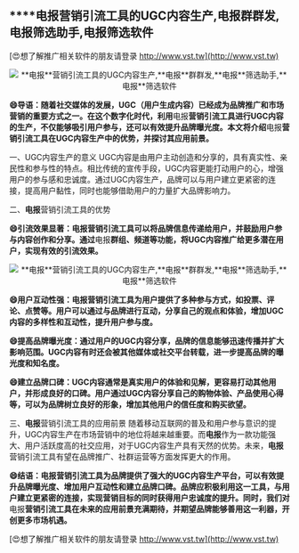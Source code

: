 ## ****电报**营销引流工具的UGC内容生产,**电报**群群发,**电报**筛选助手,**电报**筛选软件**

[😍想了解推广相关软件的朋友请登录 http://www.vst.tw](http://www.vst.tw)

 <center><img src="https://vst.tw/MP4/tuiguang/png/5.png" alt="**电报**营销引流工具的UGC内容生产,**电报**群群发,**电报**筛选助手,**电报**筛选软件"></center>

**😄导语：随着社交媒体的发展，UGC（用户生成内容）已经成为品牌推广和市场营销的重要方式之一。在这个数字化时代，利用**电报**营销引流工具进行UGC内容的生产，不仅能够吸引用户参与，还可以有效提升品牌曝光度。本文将介绍**电报**营销引流工具在UGC内容生产中的优势，并探讨其应用前景。**

一、UGC内容生产的意义
UGC内容是由用户主动创造和分享的，具有真实性、亲民性和参与性的特点。相比传统的宣传手段，UGC内容更能打动用户的心，增强用户的参与感和忠诚度。通过UGC内容生产，品牌可以与用户建立更紧密的连接，提高用户黏性，同时也能够借助用户的力量扩大品牌影响力。

二、**电报**营销引流工具的优势

**😄引流效果显著：**电报**营销引流工具可以将品牌信息传递给用户，并鼓励用户参与内容创作和分享。通过**电报**群组、频道等功能，将UGC内容推广给更多潜在用户，实现有效的引流效果。**

 <center><img src="https://vst.tw/MP4/tuiguang/png/3.png" alt="**电报**营销引流工具的UGC内容生产,**电报**群群发,**电报**筛选助手,**电报**筛选软件"></center>

**😄用户互动性强：**电报**营销引流工具为用户提供了多种参与方式，如投票、评论、点赞等。用户可以通过与品牌进行互动，分享自己的观点和体验，增加UGC内容的多样性和互动性，提升用户参与度。**

**😄提高品牌曝光度：通过用户的UGC内容分享，品牌的信息能够迅速传播并扩大影响范围。UGC内容有时还会被其他媒体或社交平台转载，进一步提高品牌的曝光度和知名度。**

**😄建立品牌口碑：UGC内容通常是真实用户的体验和见解，更容易打动其他用户，并形成良好的口碑。用户通过UGC内容分享自己的购物体验、产品使用心得等，可以为品牌树立良好的形象，增加其他用户的信任度和购买欲望。**

三、**电报**营销引流工具的应用前景
随着移动互联网的普及和用户参与意识的提升，UGC内容生产在市场营销中的地位将越来越重要。而**电报**作为一款功能强大、用户活跃度高的社交应用，对于UGC内容生产具有天然的优势。未来，**电报**营销引流工具有望在品牌推广、社群运营等方面发挥更大的作用。

**😄结语：**电报**营销引流工具为品牌提供了强大的UGC内容生产平台，可以有效提升品牌曝光度、增加用户互动性和建立品牌口碑。品牌应积极利用这一工具，与用户建立更紧密的连接，实现营销目标的同时获得用户忠诚度的提升。同时，我们对**电报**营销引流工具在未来的应用前景充满期待，并期望品牌能够善用这一利器，开创更多市场机遇。**

[😍想了解推广相关软件的朋友请登录 http://www.vst.tw](http://www.vst.tw)



